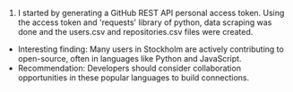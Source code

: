 1. I started by generating a GitHub REST API personal access token. Using the access token and 'requests' library of python, data scraping was done and the users.csv and repositories.csv files were created.
- Interesting finding: Many users in Stockholm are actively contributing to open-source, often in languages like Python and JavaScript.
- Recommendation: Developers should consider collaboration opportunities in these popular languages to build connections.
